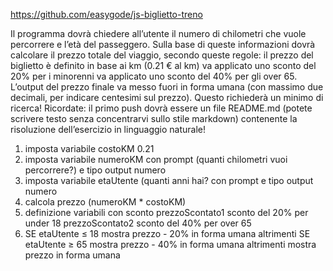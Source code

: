 https://github.com/easygode/js-biglietto-treno

Il programma dovrà chiedere all’utente il numero di chilometri che vuole percorrere e l’età del passeggero.
Sulla base di queste informazioni dovrà calcolare il prezzo totale del viaggio, secondo queste regole:
il prezzo del biglietto è definito in base ai km (0.21 € al km)
va applicato uno sconto del 20% per i minorenni
va applicato uno sconto del 40% per gli over 65.
L’output del prezzo finale va messo fuori in forma umana (con massimo due decimali, per indicare centesimi sul prezzo).
Questo richiederà un minimo di ricerca!
Ricordate: il primo push dovrà essere un file README.md (potete scrivere testo senza concentrarvi sullo stile markdown) contenente la risoluzione dell’esercizio in linguaggio naturale!

1. imposta variabile costoKM 0.21
2. imposta variabile numeroKM con prompt (quanti chilometri vuoi percorrere?) e tipo output numero
3. imposta variabile etaUtente (quanti anni hai? con prompt e tipo output numero
4. calcola prezzo (numeroKM * costoKM)
5. definizione variabili con sconto
   prezzoScontato1 sconto del 20% per under 18
   prezzoScontato2 sconto del 40% per over 65
6. SE etaUtente ≤ 18 mostra prezzo - 20% in forma umana 
   altrimenti SE etaUtente ≥ 65 mostra prezzo - 40% in forma umana
   altrimenti mostra prezzo in forma umana